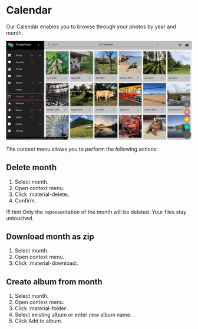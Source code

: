 # Calendar #

Our Calendar enables you to browse through your photos by year and month.

![Screenshot](img/calendar.png)

The context menu allows you to perform the following actions:

## Delete month ##
1. Select month.
2. Open context menu.
3. Click :material-delete:.
4. Confirm.

!!! hint
    Only the representation of the month will be deleted. Your files stay untouched.

## Download month as zip ##
1. Select month.
2. Open context menu.
3. Click :material-download:.

## Create album from month ##
1. Select month.
2. Open context menu.
3. Click :material-folder:.
4. Select existing album or enter new album name.
5. Click Add to album.